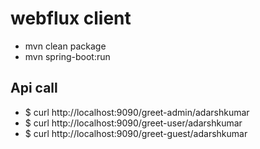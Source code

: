 # webflux client 

* mvn clean package 
* mvn spring-boot:run 

## Api call 
* $ curl http://localhost:9090/greet-admin/adarshkumar
* $ curl http://localhost:9090/greet-user/adarshkumar
* $ curl http://localhost:9090/greet-guest/adarshkumar